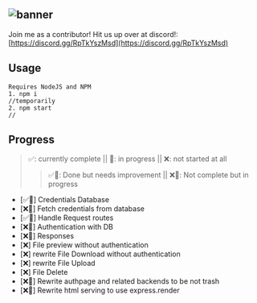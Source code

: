 ![banner](https://media.discordapp.net/attachments/914057325352976438/1046406007091380345/goofy300.png)
--
Join me as a contributor!
Hit us up over at discord!: [https://discord.gg/RpTkYszMsd](https://discord.gg/RpTkYszMsd)

## Usage
```
Requires NodeJS and NPM
1. npm i
//temporarily
2. npm start
//
```
## Progress
> ✅: currently complete || 🚧: in progress || ❌: not started at all
>> ✅🚧: Done but needs improvement || ❌🚧: Not complete but in progress
- [✅🚧] Credentials Database
- [❌🚧] Fetch credentials from database
- [✅🚧] Handle Request routes
- [❌🚧] Authentication with DB
- [❌🚧] Responses
- [❌] File preview without authentication
- [❌] rewrite File Download without authentication
- [❌] rewrite File Upload
- [❌] File Delete
- [❌🚧] Rewrite authpage and related backends to be not trash
- [❌🚧] Rewrite html serving to use express.render

